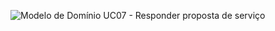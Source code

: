 ![Modelo de Domínio UC07 - Responder proposta de serviço](https://gitlab.devops.ifrn.edu.br/tads.cnat/pdsweb/2019-1/www-fretou/wikis/uploads/b06e87a1fd23c075dcb062212bf63399/Fretou_-_CDU07_-_Diagrama_de_Dom%C3%ADnio.png)